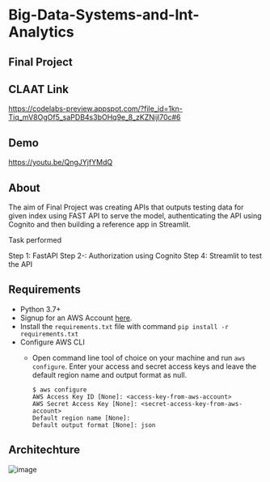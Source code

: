 # Big-Data-Systems-and-Int-Analytics

## Final Project

## CLAAT Link

https://codelabs-preview.appspot.com/?file_id=1kn-Tiq_mV8OgOf5_saPDB4s3bOHq9e_8_zKZNijl70c#6


## Demo

https://youtu.be/QngJYjfYMdQ


## About

The aim of Final Project was creating APIs that outputs testing data for given index using FAST API to serve the model, authenticating the API using Cognito and then building a reference app in Streamlit. 

Task performed
 
Step 1: FastAPI
Step 2-: Authorization using Cognito
Step 4: Streamlit to test the API


## Requirements

- Python 3.7+
- Signup for an AWS Account [here](https://portal.aws.amazon.com/billing/signup#/start).
- Install the `requirements.txt` file with command `pip install -r requirements.txt`
- Configure AWS CLI 
  * Open command line tool of choice on your machine and run `aws configure`. Enter your access and secret access keys and leave the default region name and output format as null. 

    ```
    $ aws configure
    AWS Access Key ID [None]: <access-key-from-aws-account>
    AWS Secret Access Key [None]: <secret-access-key-from-aws-account>
    Default region name [None]: 
    Default output format [None]: json
    ```


## Architechture

![image](https://user-images.githubusercontent.com/59777007/130330580-e56ef227-8c63-424c-83f9-c6b21d3d9c72.png)


